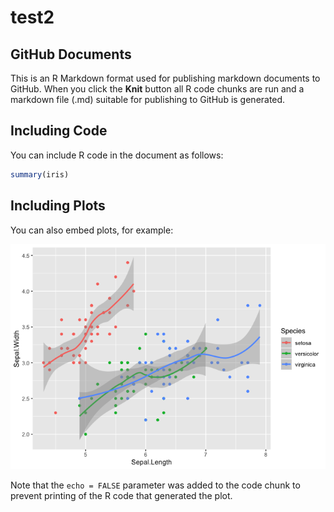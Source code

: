 test2
================

## GitHub Documents

This is an R Markdown format used for publishing markdown documents to
GitHub. When you click the **Knit** button all R code chunks are run and
a markdown file (.md) suitable for publishing to GitHub is generated.

## Including Code

You can include R code in the document as follows:

``` r
summary(iris)
```

## Including Plots

You can also embed plots, for example:

![](README_files/figure-gfm/plot-1.png)<!-- -->

Note that the `echo = FALSE` parameter was added to the code chunk to
prevent printing of the R code that generated the plot.
